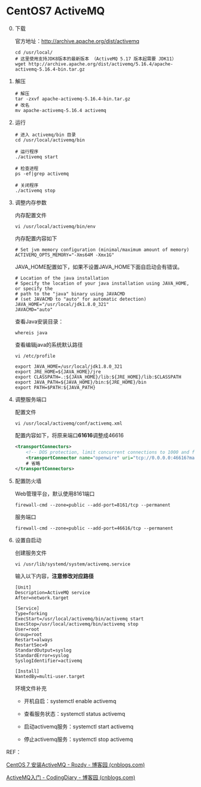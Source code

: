 # CentOS7 ActiveMQ

0. 下载

    官方地址：http://archive.apache.org/dist/activemq

    ```shell
    cd /usr/local/
    # 这里使用支持JDK8版本的最新版本 （ActiveMQ 5.17 版本起需要 JDK11）
    wget http://archive.apache.org/dist/activemq/5.16.4/apache-activemq-5.16.4-bin.tar.gz
    ```

1. 解压

   ```shell
   # 解压
   tar -zxvf apache-activemq-5.16.4-bin.tar.gz
   # 改名
   mv apache-activemq-5.16.4 activemq
   ```

   

2. 运行

   ```shell
   # 进入 activemq/bin 目录
   cd /usr/local/activemq/bin
   
   # 运行程序
   ./activemq start
   
   # 检查进程
   ps -ef|grep activemq
   
   # 关闭程序
   ./activemq stop
   ```

   

3. 调整内存参数

   内存配置文件

   ```shell
   vi /usr/local/activemq/bin/env
   ```

   内存配置内容如下

   ```shell
   # Set jvm memory configuration (minimal/maximum amount of memory)
   ACTIVEMQ_OPTS_MEMORY="-Xms64M -Xmx1G"
   ```

   JAVA_HOME配置如下，如果不设置JAVA_HOME下面自启动会有错误。

   ```shell
   # Location of the java installation
   # Specify the location of your java installation using JAVA_HOME, or specify the
   # path to the "java" binary using JAVACMD
   # (set JAVACMD to "auto" for automatic detection)
   JAVA_HOME="/usr/local/jdk1.8.0_321"
   JAVACMD="auto"
   ```

   查看Java安装目录：

   ```shell
   whereis java
   ```

   查看编辑java的系统默认路径

   ```shell
   vi /etc/profile
   
   export JAVA_HOME=/usr/local/jdk1.8.0_321
   export JRE_HOME=${JAVA_HOME}/jre
   export CLASSPATH=.:${JAVA_HOME}/lib:${JRE_HOME}/lib:$CLASSPATH
   export JAVA_PATH=${JAVA_HOME}/bin:${JRE_HOME}/bin
   export PATH=$PATH:${JAVA_PATH}
   ```

   

4. 调整服务端口

   配置文件

   ```shell
   vi /usr/local/activemq/conf/activemq.xml
   ```

   配置内容如下，将原来端口**61616**调整成46616

   ```xml
   <transportConnectors>
       <!-- DOS protection, limit concurrent connections to 1000 and frame size to 100MB -->
       <transportConnector name="openwire" uri="tcp://0.0.0.0:46616?maximumConnections=1000&amp;wireFormat.maxFrameSize=104857600"/>
       # 省略
   </transportConnectors>
   ```

5. 配置防火墙

   Web管理平台，默认使用8161端口

   ```shell
   firewall-cmd --zone=public --add-port=8161/tcp --permanent
   ```

   服务端口

   ```shell
   firewall-cmd --zone=public --add-port=46616/tcp --permanent
   ```

   

6. 设置自启动

   创建服务文件

   ```shell
   vi /usr/lib/systemd/system/activemq.service
   ```

   输入以下内容，**注意修改对应路径**

   ```shell
   [Unit]
   Description=ActiveMQ service
   After=network.target
   
   [Service]
   Type=forking
   ExecStart=/usr/local/activemq/bin/activemq start
   ExecStop=/usr/local/activemq/bin/activemq stop
   User=root
   Group=root
   Restart=always
   RestartSec=9
   StandardOutput=syslog
   StandardError=syslog
   SyslogIdentifier=activemq
   
   [Install]
   WantedBy=multi-user.target
   ```

   环境文件补充

   - 开机自启：systemctl enable activemq

   - 查看服务状态：systemctl status activemq

   - 启动activemq服务：systemctl start activemq

   - 停止activemq服务：systemctl stop activemq

     

REF：

[CentOS 7 安装ActiveMQ - Rozdy - 博客园 (cnblogs.com)](https://www.cnblogs.com/Rozdy/p/11497324.html)

[ActiveMQ入门 - CodingDiary - 博客园 (cnblogs.com)](https://www.cnblogs.com/coding-diary/p/12715137.html)
